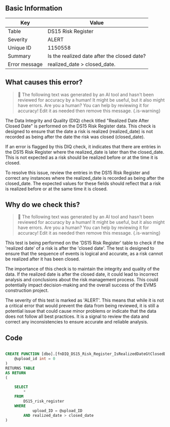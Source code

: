 ## Basic Information
| Key         | Value          |
|-------------|----------------|
| Table       | DS15 Risk Register |
| Severity    | ALERT |
| Unique ID   | 1150558   |
| Summary     | Is the realized date after the closed date? |
| Error message | realized_date > closed_date. |

## What causes this error?

> :robot: The following text was generated by an AI tool and hasn't been reviewed for accuracy by a human! It might be useful, but it also might have errors. Are you a human? You can help by reviewing it for accuracy! Edit it as needed then remove this message.
{.is-warning}

The Data Integrity and Quality (DIQ) check titled "Realized Date After Closed Date" is performed on the DS15 Risk Register data. This check is designed to ensure that the date a risk is realized (realized_date) is not recorded as being after the date the risk was closed (closed_date). 

If an error is flagged by this DIQ check, it indicates that there are entries in the DS15 Risk Register where the realized_date is later than the closed_date. This is not expected as a risk should be realized before or at the time it is closed. 

To resolve this issue, review the entries in the DS15 Risk Register and correct any instances where the realized_date is recorded as being after the closed_date. The expected values for these fields should reflect that a risk is realized before or at the same time it is closed.
## Why do we check this?

> :robot: The following text was generated by an AI tool and hasn't been reviewed for accuracy by a human! It might be useful, but it also might have errors. Are you a human? You can help by reviewing it for accuracy! Edit it as needed then remove this message.
{.is-warning}

This test is being performed on the 'DS15 Risk Register' table to check if the 'realized date' of a risk is after the 'closed date'. The test is designed to ensure that the sequence of events is logical and accurate, as a risk cannot be realized after it has been closed. 

The importance of this check is to maintain the integrity and quality of the data. If the realized date is after the closed date, it could lead to incorrect analysis and conclusions about the risk management process. This could potentially impact decision-making and the overall success of the EVMS construction project.

The severity of this test is marked as 'ALERT'. This means that while it is not a critical error that would prevent the data from being reviewed, it is still a potential issue that could cause minor problems or indicate that the data does not follow all best practices. It is a signal to review the data and correct any inconsistencies to ensure accurate and reliable analysis.
## Code

```sql

CREATE FUNCTION [dbo].[fnDIQ_DS15_Risk_Register_IsRealizedDateGtClosedDate] (
	@upload_id int = 0
)
RETURNS TABLE
AS RETURN
(
	
	SELECT 
		*
	FROM 
		DS15_risk_register
	WHERE 
			upload_ID = @upload_ID
		AND realized_date > closed_date
)
```
